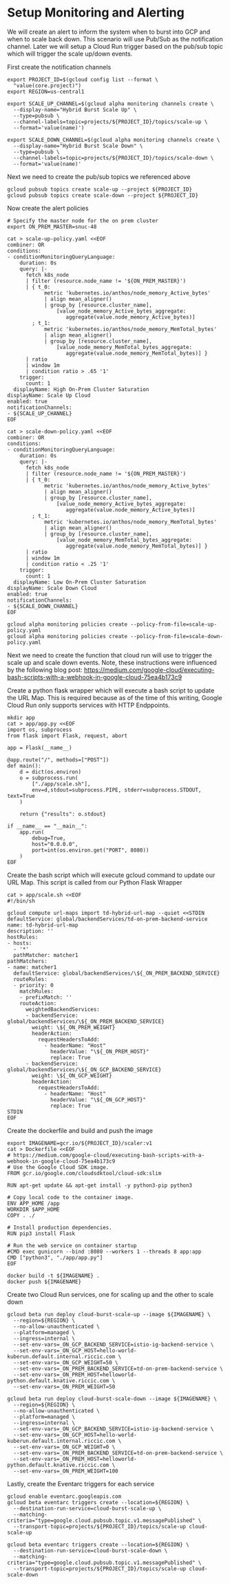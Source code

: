 # Setup Monitoring and Alerting

We will create an alert to inform the system when to burst into GCP and when to scale back down. This scenario will use Pub/Sub as the notification channel. 
Later we will setup a Cloud Run trigger based on the pub/sub topic which will trigger the scale up/down events.

First create the notification channels

```
export PROJECT_ID=$(gcloud config list --format \
  "value(core.project)")
export REGION=us-central1
  
export SCALE_UP_CHANNEL=$(gcloud alpha monitoring channels create \
  --display-name="Hybrid Burst Scale Up" \
  --type=pubsub \
  --channel-labels=topic=projects/${PROJECT_ID}/topics/scale-up \
  --format='value(name)')

export SCALE_DOWN_CHANNEL=$(gcloud alpha monitoring channels create \
  --display-name="Hybrid Burst Scale Down" \
  --type=pubsub \
  --channel-labels=topic=projects/${PROJECT_ID}/topics/scale-down \
  --format='value(name)'
```

Next we need to create the pub/sub topics we referenced above
```
gcloud pubsub topics create scale-up --project ${PROJECT_ID}
gcloud pubsub topics create scale-down --project ${PROJECT_ID}
```

Now create the alert policies
```
# Specify the master node for the on prem cluster
export ON_PREM_MASTER=snuc-48

cat > scale-up-policy.yaml <<EOF
combiner: OR
conditions:
- conditionMonitoringQueryLanguage:
    duration: 0s
    query: |-
      fetch k8s_node
      | filter (resource.node_name != '${ON_PREM_MASTER}')
      | { t_0:
            metric 'kubernetes.io/anthos/node_memory_Active_bytes'
            | align mean_aligner()
            | group_by [resource.cluster_name],
                [value_node_memory_Active_bytes_aggregate:
                   aggregate(value.node_memory_Active_bytes)]
        ; t_1:
            metric 'kubernetes.io/anthos/node_memory_MemTotal_bytes'
            | align mean_aligner()
            | group_by [resource.cluster_name],
                [value_node_memory_MemTotal_bytes_aggregate:
                   aggregate(value.node_memory_MemTotal_bytes)] }
      | ratio
      | window 1m
      | condition ratio > .65 '1'
    trigger:
      count: 1
  displayName: High On-Prem Cluster Saturation
displayName: Scale Up Cloud
enabled: true
notificationChannels:
- ${SCALE_UP_CHANNEL}
EOF

cat > scale-down-policy.yaml <<EOF
combiner: OR
conditions:
- conditionMonitoringQueryLanguage:
    duration: 0s
    query: |-
      fetch k8s_node
      | filter (resource.node_name != '${ON_PREM_MASTER}')
      | { t_0:
            metric 'kubernetes.io/anthos/node_memory_Active_bytes'
            | align mean_aligner()
            | group_by [resource.cluster_name],
                [value_node_memory_Active_bytes_aggregate:
                   aggregate(value.node_memory_Active_bytes)]
        ; t_1:
            metric 'kubernetes.io/anthos/node_memory_MemTotal_bytes'
            | align mean_aligner()
            | group_by [resource.cluster_name],
                [value_node_memory_MemTotal_bytes_aggregate:
                   aggregate(value.node_memory_MemTotal_bytes)] }
      | ratio
      | window 1m
      | condition ratio < .25 '1'
    trigger:
      count: 1
  displayName: Low On-Prem Cluster Saturation
displayName: Scale Down Cloud
enabled: true
notificationChannels:
- ${SCALE_DOWN_CHANNEL}
EOF

gcloud alpha monitoring policies create --policy-from-file=scale-up-policy.yaml
gcloud alpha monitoring policies create --policy-from-file=scale-down-policy.yaml
```

Next we need to create the function that cloud run will use to trigger the scale up and scale down events. 
Note, these instructions were influenced by the following blog post: 
https://medium.com/google-cloud/executing-bash-scripts-with-a-webhook-in-google-cloud-75ea4b173c9

Create a python flask wrapper which will execute a bash script to update the URL Map. 
This is required because as of the time of this writing, Google Cloud Run only supports services with HTTP Endppoints.
```
mkdir app
cat > app/app.py <<EOF
import os, subprocess
from flask import Flask, request, abort

app = Flask(__name__)

@app.route("/", methods=["POST"])
def main():
    d = dict(os.environ)
    o = subprocess.run(
        ["./app/scale.sh"], 
        env=d,stdout=subprocess.PIPE, stderr=subprocess.STDOUT, text=True
    )

    return {"results": o.stdout}

if __name__ == "__main__":
    app.run(
        debug=True, 
        host="0.0.0.0", 
        port=int(os.environ.get("PORT", 8080))
    )
EOF
```
Create the bash script which will execute gcloud command to update our URL Map. This script is called from our Python Flask Wrapper
```
cat > app/scale.sh <<EOF
#!/bin/sh

gcloud compute url-maps import td-hybrid-url-map --quiet <<STDIN
defaultService: global/backendServices/td-on-prem-backend-service
name: td-hybrid-url-map
description: ''
hostRules:
- hosts:
  - '*'
  pathMatcher: matcher1
pathMatchers:
- name: matcher1
  defaultService: global/backendServices/\${_ON_PREM_BACKEND_SERVICE}
  routeRules:
  - priority: 0
    matchRules:
    - prefixMatch: ''
    routeAction:
      weightedBackendServices:
      - backendService: global/backendServices/\${_ON_PREM_BACKEND_SERVICE}
        weight: \${_ON_PREM_WEIGHT}
        headerAction:
          requestHeadersToAdd:
            - headerName: "Host"
              headerValue: "\${_ON_PREM_HOST}"
              replace: True
      - backendService: global/backendServices/\${_ON_GCP_BACKEND_SERVICE}
        weight: \${_ON_GCP_WEIGHT}
        headerAction:
          requestHeadersToAdd:
            - headerName: "Host"
              headerValue: "\${_ON_GCP_HOST}"
              replace: True  
STDIN
EOF
```
Create the dockerfile and build and push the image
```
export IMAGENAME=gcr.io/${PROJECT_ID}/scaler:v1
cat > Dockerfile <<EOF
# https://medium.com/google-cloud/executing-bash-scripts-with-a-webhook-in-google-cloud-75ea4b173c9
# Use the Google Cloud SDK image.
FROM gcr.io/google.com/cloudsdktool/cloud-sdk:slim

RUN apt-get update && apt-get install -y python3-pip python3

# Copy local code to the container image.
ENV APP_HOME /app
WORKDIR $APP_HOME
COPY . ./

# Install production dependencies.
RUN pip3 install Flask

# Run the web service on container startup
#CMD exec gunicorn --bind :8080 --workers 1 --threads 8 app:app
CMD ["python3", "./app/app.py"]
EOF

docker build -t ${IMAGENAME} .
docker push ${IMAGENAME}
```

Create two Cloud Run services, one for scaling up and the other to scale down
```
gcloud beta run deploy cloud-burst-scale-up --image ${IMAGENAME} \
  --region=${REGION} \
  --no-allow-unauthenticated \
  --platform=managed \
  --ingress=internal \
  --set-env-vars=_ON_GCP_BACKEND_SERVICE=istio-ig-backend-service \
  --set-env-vars=_ON_GCP_HOST=hello-world-kuberun.default.internal.riccic.com \
  --set-env-vars=_ON_GCP_WEIGHT=50 \
  --set-env-vars=_ON_PREM_BACKEND_SERVICE=td-on-prem-backend-service \
  --set-env-vars=_ON_PREM_HOST=helloworld-python.default.knative.riccic.com \
  --set-env-vars=_ON_PREM_WEIGHT=50

gcloud beta run deploy cloud-burst-scale-down --image ${IMAGENAME} \
  --region=${REGION} \
  --no-allow-unauthenticated \
  --platform=managed \
  --ingress=internal \
  --set-env-vars=_ON_GCP_BACKEND_SERVICE=istio-ig-backend-service \
  --set-env-vars=_ON_GCP_HOST=hello-world-kuberun.default.internal.riccic.com \
  --set-env-vars=_ON_GCP_WEIGHT=0 \
  --set-env-vars=_ON_PREM_BACKEND_SERVICE=td-on-prem-backend-service \
  --set-env-vars=_ON_PREM_HOST=helloworld-python.default.knative.riccic.com \
  --set-env-vars=_ON_PREM_WEIGHT=100
```
Lastly, create the Eventarc triggers for each service
```
gcloud enable eventarc.googleapis.com
gcloud beta eventarc triggers create --location=${REGION} \
  --destination-run-service=cloud-burst-scale-up \
  --matching-criteria="type=google.cloud.pubsub.topic.v1.messagePublished" \
  --transport-topic=projects/${PROJECT_ID}/topics/scale-up cloud-scale-up

gcloud beta eventarc triggers create --location=${REGION} \
  --destination-run-service=cloud-burst-scale-down \
  --matching-criteria="type=google.cloud.pubsub.topic.v1.messagePublished" \
  --transport-topic=projects/${PROJECT_ID}/topics/scale-up cloud-scale-down
``` 
